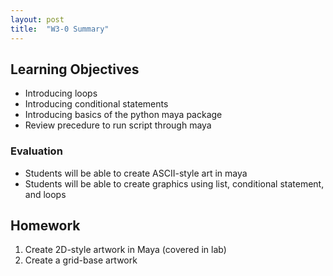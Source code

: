 ```yaml
---
layout: post
title:  "W3-0 Summary"
---
```


## Learning Objectives 
- Introducing loops
- Introducing conditional statements 
- Introducing basics of the python maya package 
- Review precedure to run script through maya 

### Evaluation 
*  Students will be able to create ASCII-style art in maya 
*  Students will be able to create graphics using list, conditional statement, and loops 


## Homework 
1. Create 2D-style artwork in Maya  (covered in lab)
2. Create a grid-base artwork


